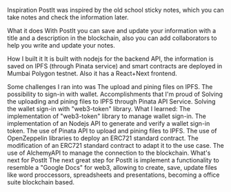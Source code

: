 Inspiration
PostIt was inspired by the old school sticky notes, which you can take notes and check the information later.

What it does
With PostIt you can save and update your information with a title and a description in the blockchain, also you can add collaborators to help you write and update your notes.

How I built it
It is built with nodejs for the backend API, the information is saved on IPFS (through Pinata service) and smart contracts are deployed in Mumbai Polygon testnet. Also it has a React+Next frontend.

Some challenges I ran into was
The upload and pining files on IPFS.
The possibility to sign-in with wallet.
Accomplishments that I'm proud of
Solving the uploading and pining files to IPFS through Pinata API Service.
Solving the wallet sign-in with "web3-token" library.
What I learned:
The implementation of "web3-token" library to manage wallet sign-in.
The implementation of an Nodejs API to generate and verify a wallet sign-in token.
The use of Pinata API to upload and pining files to IPFS.
The use of OpenZeppelin libraries to deploy an ERC721 standard contract.
The modification of an ERC721 standard contract to adapt it to the use case.
The use of AlchemyAPI to manage the connection to the blockchain.
What's next for PostIt
The next great step for PostIt is implement a functionality to resemble a "Google Docs" for web3, allowing to create, save, update files like word proccessors, spreadsheets and presentations, becoming a office suite blockchain based.